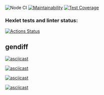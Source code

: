 ![Node CI](https://github.com/Andrey2Gri/frontend-project-lvl2/workflows/Node%20CI/badge.svg)
[![Maintainability](https://api.codeclimate.com/v1/badges/dd7f5d876a161cc0d546/maintainability)](https://codeclimate.com/github/Andrey2Gri/frontend-project-lvl2/maintainability) 
[![Test Coverage](https://api.codeclimate.com/v1/badges/dd7f5d876a161cc0d546/test_coverage)](https://codeclimate.com/github/Andrey2Gri/frontend-project-lvl2/test_coverage)

### Hexlet tests and linter status:
[![Actions Status](https://github.com/Andrey2Gri/frontend-project-lvl2/workflows/hexlet-check/badge.svg)](https://github.com/Andrey2Gri/frontend-project-lvl2/actions)

## gendiff
[![asciicast](https://asciinema.org/a/gxeiCsukzUX6cnImR3OHB6A1g.svg)](https://asciinema.org/a/gxeiCsukzUX6cnImR3OHB6A1g)

[![asciicast](https://asciinema.org/a/shCjCbqeGLvX07d1UYnsHse1T.svg)](https://asciinema.org/a/shCjCbqeGLvX07d1UYnsHse1T)

[![asciicast](https://asciinema.org/a/FFLFu3dennwMoA6sZSXrwCN7C.svg)](https://asciinema.org/a/FFLFu3dennwMoA6sZSXrwCN7C)

[![asciicast](https://asciinema.org/a/4AqvmccDp40celSlVhjpZIgPw.svg)](https://asciinema.org/a/4AqvmccDp40celSlVhjpZIgPw)